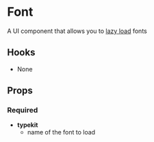 # Font

A UI component that allows you to [lazy load](https://reactjs.org/docs/code-splitting.html) fonts

## Hooks

* None

## Props

### Required
* **typekit**
    * name of the font to load
